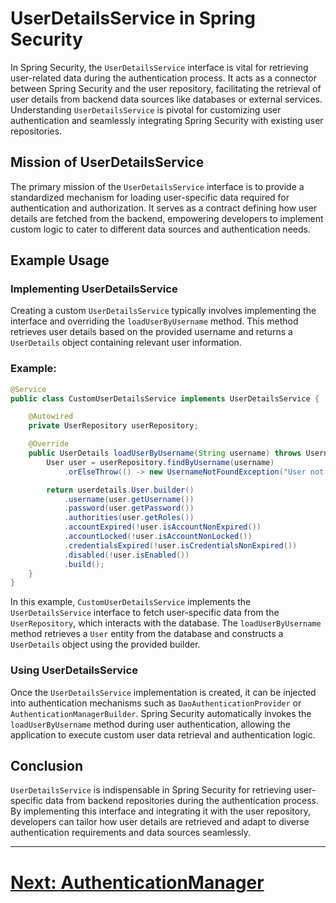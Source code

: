 # UserDetailsService in Spring Security

In Spring Security, the `UserDetailsService` interface is vital for retrieving user-related data during the authentication process. It acts as a connector between Spring Security and the user repository, facilitating the retrieval of user details from backend data sources like databases or external services. Understanding `UserDetailsService` is pivotal for customizing user authentication and seamlessly integrating Spring Security with existing user repositories.

## Mission of UserDetailsService

The primary mission of the `UserDetailsService` interface is to provide a standardized mechanism for loading user-specific data required for authentication and authorization. It serves as a contract defining how user details are fetched from the backend, empowering developers to implement custom logic to cater to different data sources and authentication needs.

## Example Usage

### Implementing UserDetailsService

Creating a custom `UserDetailsService` typically involves implementing the interface and overriding the `loadUserByUsername` method. This method retrieves user details based on the provided username and returns a `UserDetails` object containing relevant user information.

### Example:

```java
@Service
public class CustomUserDetailsService implements UserDetailsService {

    @Autowired
    private UserRepository userRepository;

    @Override
    public UserDetails loadUserByUsername(String username) throws UsernameNotFoundException {
        User user = userRepository.findByUsername(username)
            .orElseThrow(() -> new UsernameNotFoundException("User not found with username: " + username));

        return userdetails.User.builder()
            .username(user.getUsername())
            .password(user.getPassword())
            .authorities(user.getRoles())
            .accountExpired(!user.isAccountNonExpired())
            .accountLocked(!user.isAccountNonLocked())
            .credentialsExpired(!user.isCredentialsNonExpired())
            .disabled(!user.isEnabled())
            .build();
    }
}
```

In this example, `CustomUserDetailsService` implements the `UserDetailsService` interface to fetch user-specific data from the `UserRepository`, which interacts with the database. The `loadUserByUsername` method retrieves a `User` entity from the database and constructs a `UserDetails` object using the provided builder.

### Using UserDetailsService

Once the `UserDetailsService` implementation is created, it can be injected into authentication mechanisms such as `DaoAuthenticationProvider` or `AuthenticationManagerBuilder`. Spring Security automatically invokes the `loadUserByUsername` method during user authentication, allowing the application to execute custom user data retrieval and authentication logic.

## Conclusion

`UserDetailsService` is indispensable in Spring Security for retrieving user-specific data from backend repositories during the authentication process. By implementing this interface and integrating it with the user repository, developers can tailor how user details are retrieved and adapt to diverse authentication requirements and data sources seamlessly.

---

# [Next: AuthenticationManager](authentication-manager.md)